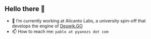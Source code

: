 ## Hello there 👋

- 🔭 I’m currently working at Alicanto Labs, a university spin-off that develops the engine of [Deswik.GO](https://www.deswik.com/product-detail/deswik-go/)
- 📫 How to reach me: `pablo at pyanezs dot com`

<!--
**pyanezs/pyanezs** is a ✨ _special_ ✨ repository because its `README.md` (this file) appears on your GitHub profile.

Here are some ideas to get you started:

- 🌱 I’m currently learning ...
- 👯 I’m looking to collaborate on ...
- 🤔 I’m looking for help with ...
- 💬 Ask me about ...
- 📫 How to reach me: ...
- 😄 Pronouns: ...
-->
